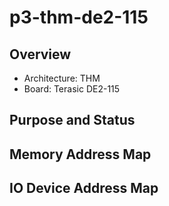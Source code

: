 # p3-thm-de2-115

## Overview

* Architecture: THM
* Board: Terasic DE2-115

## Purpose and Status


## Memory Address Map


## IO Device Address Map
